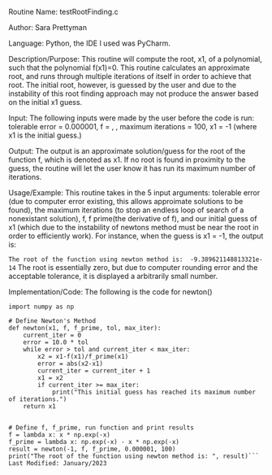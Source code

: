 Routine Name: testRootFinding.c

Author: Sara Prettyman

Language: Python, the IDE I used was PyCharm.

Description/Purpose: This routine will compute the root, x1, of a polynomial, such that the polynomial f(x1)=0. This routine calculates an approximate root, and runs through multiple iterations of itself in order to achieve that root. The initial root, however, is guessed by the user and due to the instability of this root finding approach may not produce the answer based on the initial x1 guess.

Input: The following inputs were made by the user before the code is run: tolerable error = 0.000001, f = , , maximum iterations = 100, x1 = -1 (where x1 is the initial guess.)

Output: The output is an approximate solution/guess for the root of the function f, which is denoted as x1. If no root is found in proximity to the guess, the routine will let the user know it has run its maximum number of iterations.

Usage/Example: This routine takes in the 5 input arguments: tolerable error (due to computer error existing, this allows approimate solutions to be found), the maximum iterations (to stop an endless loop of search of a nonexistant solution), f, f prime(the derivative of f), and our initial guess of x1 (which due to the instability of newtons method must be near the root in order to efficiently work). For instance, when the guess is x1 = -1, the output is:

```The root of the function using newton method is:  -9.389621148813321e-14```
The root is essentially zero, but due to computer rounding error and the acceptable tolerance, it is displayed a arbitrarily small number.

Implementation/Code: The following is the code for newton()

```Task 1. Newton's Method for Root Finding.
import numpy as np

# Define Newton's Method
def newton(x1, f, f_prime, tol, max_iter):
    current_iter = 0
    error = 10.0 * tol
    while error > tol and current_iter < max_iter:
        x2 = x1-f(x1)/f_prime(x1)
        error = abs(x2-x1)
        current_iter = current_iter + 1
        x1 = x2
        if current_iter >= max_iter:
            print("This initial guess has reached its maximum number of iterations.")
    return x1


# Define f, f_prime, run function and print results
f = lambda x: x * np.exp(-x)
f_prime = lambda x: np.exp(-x) - x * np.exp(-x)
result = newton(-1, f, f_prime, 0.000001, 100)
print("The root of the function using newton method is: ", result)```
Last Modified: January/2023
